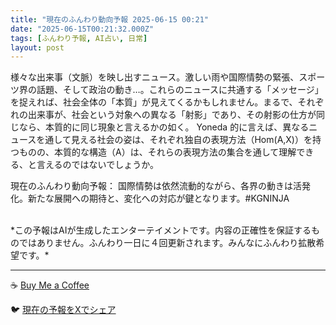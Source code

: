 ```yaml
---
title: "現在のふんわり動向予報 2025-06-15 00:21"
date: "2025-06-15T00:21:32.000Z"
tags: [ふんわり予報, AI占い, 日常]
layout: post
---
```


様々な出来事（文脈）を映し出すニュース。激しい雨や国際情勢の緊張、スポーツ界の話題、そして政治の動き…。これらのニュースに共通する「メッセージ」を捉えれば、社会全体の「本質」が見えてくるかもしれません。まるで、それぞれの出来事が、社会という対象への異なる「射影」であり、その射影の仕方が同じなら、本質的に同じ現象と言えるかの如く。  Yoneda 的に言えば、異なるニュースを通して見える社会の姿は、それぞれ独自の表現方法（Hom(A,X)）を持つものの、本質的な構造（A）は、それらの表現方法の集合を通して理解できる、と言えるのではないでしょうか。


現在のふんわり動向予報：
国際情勢は依然流動的ながら、各界の動きは活発化。新たな展開への期待と、変化への対応が鍵となります。#KGNINJA

<br>
*この予報はAIが生成したエンターテイメントです。内容の正確性を保証するものではありません。ふんわり一日に４回更新されます。みんなにふんわり拡散希望です。*

---
☕️ [Buy Me a Coffee](https://www.buymeacoffee.com/kgninja)

🐦 [現在の予報をXでシェア](https://twitter.com/intent/tweet?text=%E7%8F%BE%E5%9C%A8%E3%81%AE%E3%81%B5%E3%82%93%E3%82%8F%E3%82%8A%E4%BA%88%E5%A0%B1%3A%20%E3%80%8C%E6%A7%98%E3%80%85%E3%81%AA%E5%87%BA%E6%9D%A5%E4%BA%8B%EF%BC%88%E6%96%87%E8%84%88%EF%BC%89%E3%82%92%E6%98%A0%E3%81%97%E5%87%BA%E3%81%99%E3%83%8B%E3%83%A5%E3%83%BC%E3%82%B9%E3%80%82%E3%80%8D%23KGNINJA%20%E7%B6%9A%E3%81%8D%E3%81%AF%E3%83%96%E3%83%AD%E3%82%B0%E3%81%A7%EF%BC%81%F0%9F%91%87&url=https%3A%2F%2Fkg-ninja.github.io%2FFunwariyoso%2F)
